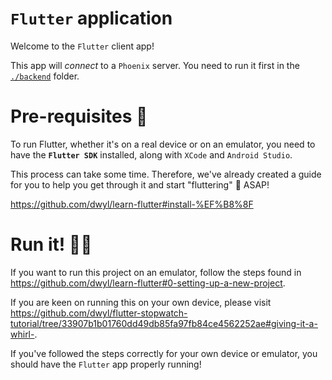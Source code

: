# `Flutter` application

Welcome to the `Flutter` client app!

This app will *connect*
to a `Phoenix` server.
You need to run it first
in the [`./backend`](../backend/)
folder.

# Pre-requisites 📝

To run Flutter,
whether it's on a real device
or on an emulator,
you need to have the 
**`Flutter SDK`** installed, 
along with `XCode`
and `Android Studio`.

This process can take some time.
Therefore, we've already created a guide for you
to help you get through it
and start "fluttering" 🦋
ASAP!

https://github.com/dwyl/learn-flutter#install-%EF%B8%8F


# Run it! 🏃‍♂️

If you want to run 
this project on an emulator,
follow the steps found in
https://github.com/dwyl/learn-flutter#0-setting-up-a-new-project.

If you are keen on running this
on your own device,
please visit
https://github.com/dwyl/flutter-stopwatch-tutorial/tree/33907b1b01760dd49db85fa97fb84ce4562252ae#giving-it-a-whirl-.

If you've followed the steps correctly
for your own device or emulator,
you should have the `Flutter` app
properly running!
